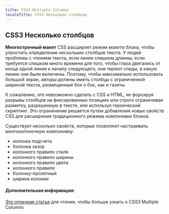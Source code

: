 ```yaml
---
title: CSS3 Multiple Columns
localeTitle: CSS3 Несколько столбцов
---
```

## CSS3 Несколько столбцов

**Многострочный макет** CSS расширяет режим _макета блока,_ чтобы упростить определение нескольких столбцов текста. У людей проблемы с чтением текста, если линии слишком длинны; если требуется слишком много времени для того, чтобы глаза двигались от конца одной линии к началу следующего, они теряют следы, в какую линию они были включены. Поэтому, чтобы максимально использовать большой экран, авторы должны иметь столбцы с ограниченной шириной текста, размещенные бок о бок, как и газеты.

К сожалению, это невозможно сделать с CSS и HTML, не форсируя разрывы столбцов на фиксированных позициях или строго ограничивая разметку, разрешенную в тексте, или используя героический скриптинг. Это ограничение решается путем добавления новых свойств CSS для расширения традиционного режима компоновки блоков.

Существует несколько свойств, которые позволяют настраивать многоколоночную компоновку:

*   колонка подсчета
*   Колонка зазор
*   колонного правило стиля
*   колонного правило ширины
*   колонного правило цвета
*   колонного правило
*   Колонку-пролетный
*   ширина колонки

#### Дополнительная информация:

[Это отличная статья](https://css-tricks.com/almanac/properties/c/columns/) для чтения, чтобы больше узнать о CSS3 Multiple Columns